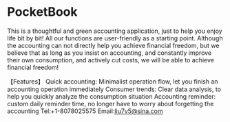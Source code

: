 # PocketBook
This is a thoughtful and green accounting application, just to help you enjoy life bit by bit! All our functions are user-friendly as a starting point. Although the accounting can not directly help you achieve financial freedom, but we believe that as long as you insist on accounting, and constantly improve their own consumption, and actively cut costs, we will be able to achieve financial freedom!

【Features】
Quick accounting: Minimalist operation flow, let you finish an accounting operation immediately
Consumer trends: Clear data analysis, to help you quickly analyze the consumption situation
Accounting reminder: custom daily reminder time, no longer have to worry about forgetting the accounting
Tel:+1-8078025575
Email:liu7v5@sina.com
